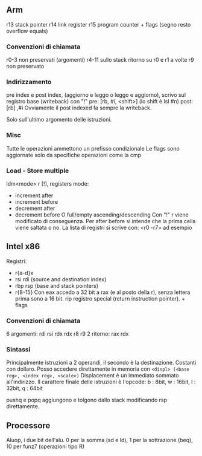 
## Arm

r13 stack pointer
r14 link register
r15 program counter + flags (segno resto overflow equals)
### Convenzioni di chiamata
r0-3 non preservati (argomenti)
r4-11 sullo stack
ritorno su r0 e r1
a volte r9 non preservato
### Indirizzamento
pre index e post index, (aggiorno e leggo o leggo e aggiorno), scrivo sul registro base (writeback) con "!"
pre: \[rb, \#i, \<shift>]  (lo shift è lsl \#n) 
post:\[rb] ,\#i
Ovviamente il post indexed fa sempre la writeback.

Solo sull'ultimo argomento delle istruzioni.
### Misc
Tutte le operazioni ammettono un prefisso condizionale
Le flags sono aggiornate solo da specifiche operazioni come la cmp

### Load - Store multiple
ldm\<mode> r \[!], registers
mode:
- increment after
- increment before
- decrement after
- decrement before
O full/empty ascending/descending
Con "!" r viene modificato di conseguenza. Per after before si intende che la prima cella viene saltata o no.
La lista di registri si scrive con: \<r0 -r7> ad esempio

## Intel x86
Registri:
- r{a-d}x
- rsi rdi (source and destination index)
- rbp rsp (base and stack pointers)
- r{8-15}
Con eax accedo a 32 bit a rax (e al posto della r), senza lettera prima sono a 16 bit.
rip registro special (return instruction pointer).
\+ flags

### Convenzioni di chiamata
6 argomenti: rdi rsi rdx rdx r8 r9
2 ritorno: rax rdx

### Sintassi
Principalmente istruzioni a 2 operandi, il secondo è la destinazione.
Costanti con dollaro.
Posso accedere direttamente in memoria con `<displ> (<base reg>, <index reg>, <scale>)`
Displacement è un immediato sommato all'indirizzo.
Il carattere finale delle istruzioni è l'opcode: b : 8bit, w : 16bit, l : 32bit, q : 64bit

pushq e popq aggiungono e tolgono dallo stack modificando rsp direttamente.
## Processore

Aluop, i due bit dell'alu. 0 per la somma (sd e ld), 1 per la sottrazione (beq), 10 per funz7 (operazioni tipo R)
